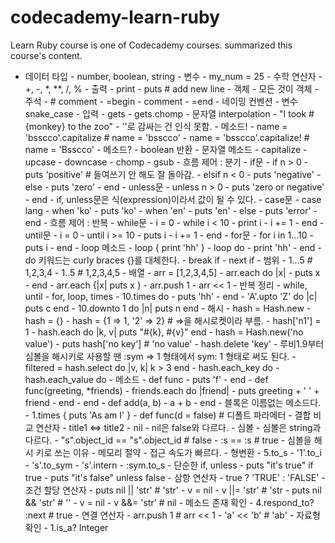 # codecademy-learn-ruby
Learn Ruby course is one of Codecademy courses. summarized this course's content.

- 데이터 타입 
        - number, boolean, string
      - 변수
        - my_num = 25
      - 수학 연산자
        - +, -, *, **, /, %
      - 출력
        - print
        - puts # add new line
      - 객체
        - 모든 것이 객체
      - 주석
        - # comment
        - =begin
          - comment
        - =end
      - 네이밍 컨벤션
        - 변수 snake_case
      - 입력
        - gets
        - gets.chomp
      - 문자열 interpolation
        - "I took #{monkey} to the zoo"
        - ''로 감싸는 건 인식 못함.
      - 메소드!
        - name = 'bsscco'.capitalize # name = 'bsscco'
        - name = 'bsscco'.capitalize! # name = 'Bsscco'
      - 메소드?
        - boolean 반환
      - 문자열 메소드
        - capitalize
        - upcase
        - downcase
        - chomp
        - gsub
      - 흐름 제어 : 분기
        - if문
          - if n > 0
            - puts  'positive' # 들여쓰기 안 해도 잘 돌아감.
          - elsif n < 0
            - puts  'negative'
          - else
            - puts 'zero'
          - end
        - unless문
          - unless n > 0
            - puts 'zero or negative'
          - end
        - if, unless문은 식(expression)이라서 값이 될 수 있다.
        - case문
          - case lang
            - when 'ko'
              - puts 'ko'
            - when 'en'
              - puts 'en'
            - else
              - puts 'error'
          - end
      - 흐름 제어 : 반복
        - while문
          - i = 0
          - while i < 10
            - print i
            - i += 1
          - end
        - until문
          - i = 0
          - until i >= 10
            - puts i
            - i += 1
          - end
        - for문
          - for i in 1...10
            - puts i
          - end
        - loop 메소드
          - loop { print 'hh' }
          - loop do 
            - print 'hh' 
          - end
          - do 키워드는 curly braces {}를 대체한다.
          - break if
          - next if
      - 범위
        - 1...5 # 1,2,3,4
        - 1..5 # 1,2,3,4,5
      - 배열
        - arr = [1,2,3,4,5]
        - arr.each do |x| 
          - puts x
        - end
        - arr.each {|x| puts x }
        - arr.push 1
        - arr << 1
      - 반복 정리
        - while, until
        - for, loop, times
        - 10.times do 
          - puts 'hh' 
        - end
        - 'A'.upto 'Z' do |c| puts c end
        - 10.downto 1 do |n| puts n end
      - 해시
        - hash = Hash.new
        - hash = {}
        - hash = {1 => 1, '2' => 2} # =>을 해시로켓이라 부름.
        - hash['n1'] = 1
        - hash.each do |k, v| puts "#{k}, #{v}" end
        - hash = Hash.new('no value')
        - puts hash['no key'] # 'no value'
        - hash.delete 'key'
        - 루비1.9부터 심볼을 해시키로 사용할 땐 :sym => 1 형태에서 sym: 1 형태로 써도 된다.
        - filtered = hash.select do |v, k| k > 3 end
        - hash.each_key do
        - hash.each_value do
      - 메소드
        - def func
          - puts 'f'
        - end
        - def func(greeting, *friends) 
          - friends.each do |friend|
            - puts greeting + ' ' + friend
          - end
        - end
        - def add(a, b)
          - a + b
        - end
        - 블록은 이름없는 메소드다.
          - 1.times { puts 'As am I' }
        - def func(d = false) # 디폴트 파라메터
      - 결합 비교 연산자
        - title1 <=> title2
      - nil
        - nil은 false와 다르다.
      - 심볼
        - 심볼은 string과 다르다.
        - "s".object_id == "s".object_id # false
        - :s == :s # true
        - 심볼을 해시 키로 쓰는 이유
          - 메모리 절약
          - 접근 속도가 빠르다.
      - 형변환
        - 5.to_s
        - '1'.to_i
        - 's'.to_sym
        - 's'.intern
        - :sym.to_s
      - 단순한 if, unless
        - puts "it's true" if true
        - puts "it's false" unless false
      - 삼항 연산자
        - true ? 'TRUE' : 'FALSE'
      - 조건 할당 연산자
        - puts nil || 'str' # 'str'
          - v = nil 
          - v ||= 'str' # 'str
        - puts nil && 'str' # ''
          - v = nil 
          - v &&= 'str' # nil
      - 메소드 존재 확인
        - 4.respond_to? :next # true
      - 연결 연산자
        - arr.push 1 # arr << 1
        - 'a' << 'b' # 'ab'
      - 자료형 확인
        - 1.is_a? Integer
